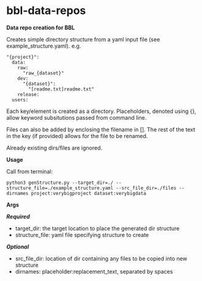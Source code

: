# bbl-data-repos

**Data repo creation for BBL**

Creates simple directory structure from a yaml input file (see example_structure.yaml).
e.g.

```
"{project}":
  data:
    raw:
      "raw_{dataset}"
    dev:
      "{dataset}":
        "[readme.txt]readme.txt"
    release:
  users:

```

Each key/element is created as a directory. Placeholders, denoted using {}, allow keyword subsitutions passed from command line.

Files can also be added by enclosing the filename in []. The rest of the text in the key (if provided) allows for the file to be renamed.

Already existing dirs/files are ignored.

**Usage**

Call from terminal:

```
python3 genStructure.py --target_dir=./ --structure_file=./example_structure.yaml --src_file_dir=./files --dirnames project:verybigproject dataset:verybigdata
```

**Args**

***Required***

  - target_dir: the target location to place the generated dir structure
  - structure_file: yaml file specifying structure to create
  
***Optional***

  - src_file_dir: location of dir containing any files to be copied into new structure
  - dirnames: placeholder:replacement_text, separated by spaces
